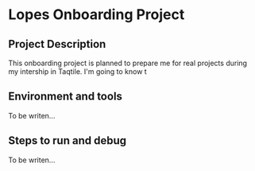 # Lopes Onboarding Project

## Project Description

This onboarding project is planned to prepare me for real projects during my intership in Taqtile. I'm going to know t 

## Environment and tools

To be writen...

## Steps to run and debug

To be writen...